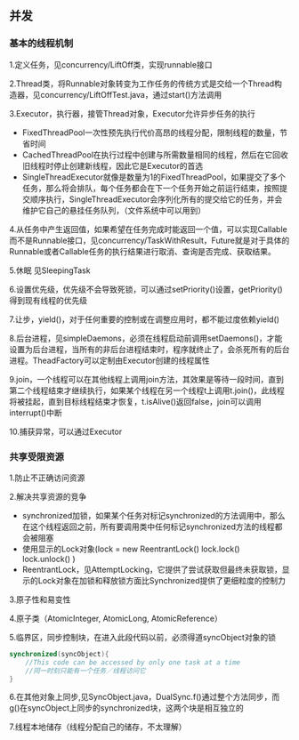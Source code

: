 ## 并发

### 基本的线程机制

1.定义任务，见concurrency/LiftOff类，实现runnable接口

2.Thread类，将Runnable对象转变为工作任务的传统方式是交给一个Thread构造器，见concurrency/LiftOffTest.java，通过start()方法调用

3.Executor，执行器，接管Thread对象，Executor允许异步任务的执行

-   FixedThreadPool一次性预先执行代价高昂的线程分配，限制线程的数量，节省时间
-   CachedThreadPool在执行过程中创建与所需数量相同的线程，然后在它回收旧线程时停止创建新线程，因此它是Executor的首选
-   SingleThreadExecutor就像是数量为1的FixedThreadPool，如果提交了多个任务，那么将会排队，每个任务都会在下一个任务开始之前运行结束，按照提交顺序执行，SingleThreadExecutor会序列化所有的提交给它的任务，并会维护它自己的悬挂任务队列，（文件系统中可以用到）

4.从任务中产生返回值，如果希望在任务完成时能返回一个值，可以实现Callable而不是Runnable接口，见concurrency/TaskWithResult，Future就是对于具体的Runnable或者Callable任务的执行结果进行取消、查询是否完成、获取结果。

5.休眠 见SleepingTask

6.设置优先级，优先级不会导致死锁，可以通过setPriority()设置，getPriority()得到现有线程的优先级

7.让步，yield()，对于任何重要的控制或在调整应用时，都不能过度依赖yield()

8.后台进程，见simpleDaemons，必须在线程启动前调用setDaemons()，才能设置为后台进程，当所有的非后台进程结束时，程序就终止了，会杀死所有的后台进程。TheadFactory可以定制由Executor创建的线程属性

9.join，一个线程可以在其他线程上调用join方法，其效果是等待一段时间，直到第二个线程结束才继续执行，如果某个线程在另一个线程t上调用t.join()，此线程将被挂起，直到目标线程结束才恢复，t.isAlive()返回false，join可以调用interrupt()中断

10.捕获异常，可以通过Executor

### 共享受限资源

1.防止不正确访问资源

2.解决共享资源的竞争

-   synchronized加锁，如果某个任务对标记synchronized的方法调用中，那么在这个线程返回之前，所有要调用类中任何标记synchronized方法的线程都会被阻塞
-   使用显示的Lock对象(lock = new ReentrantLock()  lock.lock()   lock.unlock()   )
-   ReentrantLock，见AttemptLocking，它提供了尝试获取但最终未获取锁，显示的Lock对象在加锁和释放锁方面比Synchronized提供了更细粒度的控制力

3.原子性和易变性

4.原子类（AtomicInteger, AtomicLong, AtomicReference）

5.临界区，同步控制块，在进入此段代码以前，必须得道syncObject对象的锁

```java
synchronized(syncObject){
  	//This code can be accessed by only one task at a time
  	//同一时刻只能有一个任务／线程访问它
}
```

6.在其他对象上同步,见SyncObject.java，DualSync.f()通过整个方法同步，而g()在syncObject上同步的synchronized块，这两个块是相互独立的

7.线程本地储存（线程分配自己的储存，不太理解）

